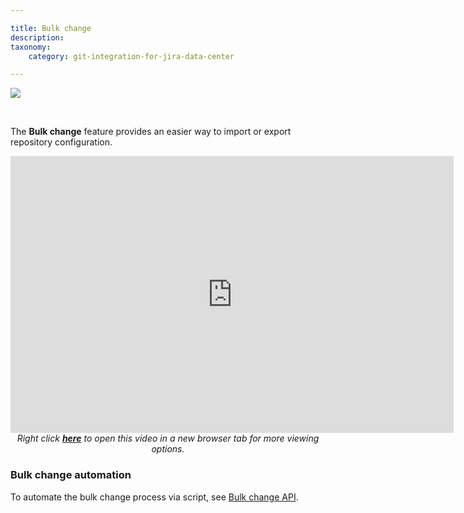 ```yaml
---

title: Bulk change
description:
taxonomy:
    category: git-integration-for-jira-data-center

---
```

![](https://bigbrassband.atlassian.net/wiki/download/thumbnails/1930397801/gitserver-gitcfg-bulk-change.png?version=1&modificationDate=1630642858869&cacheVersion=1&api=v2&width=680&height=336)

<br>

The **Bulk change** feature provides an easier way to import or export repository configuration.

<div class='embed-container embed-container--16-10'>
    <iframe width='709' height='443' src='https://fast.wistia.com/embed/iframe/v2c5qrgps8?videoFoam=true' frameborder='0' allowfullscreen ></iframe>
</div>

<div align='center'>
    <i>Right click <a href='https://bigbrassband.wistia.com/medias/v2c5qrgps8'><b>here</b></a> to open this video in a new browser tab for more viewing options.</i>
</div>

### Bulk change automation

To automate the bulk change process via script, see [Bulk change API](/git-integration-for-jira-data-center/bulk-change-gij-self-managed/).

